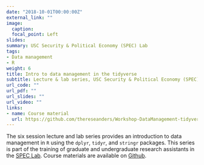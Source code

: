 ```yaml
---
date: "2018-10-01T00:00:00Z"
external_link: ""
image:
  caption: 
  focal_point: Left
slides: 
summary: USC Security & Political Economy (SPEC) Lab
tags:
- Data management
- R
weight: 6
title: Intro to data management in the tidyverse
subtitle: Lecture & lab series, USC Security & Political Economy (SPEC) Lab
url_code: ""
url_pdf: ""
url_slides: ""
url_video: ""
links:
- name: Course material
  url: https://github.com/thereseanders/Workshop-DataManagement-tidyverse
---
```


The six session lecture and lab series provides an introduction to data management in `R` using the `dplyr`, `tidyr`, and `stringr` packages. This series is part of the training of graduate and undergraduate research assistants in the [SPEC Lab](http://uscspec.org). Course materials are available on [Github](https://github.com/thereseanders/Workshop-DataManagement-tidyverse).